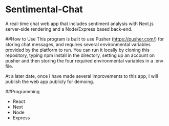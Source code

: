 # Sentimental-Chat
A real-time chat web app that includes sentiment analysis with Next.js server-side rendering and a Node/Express based back-end.

##How to Use
This program is built to use Pusher (https://pusher.com/) for storing chat messages, and requires several environmental variables provided by the platform to run. You can run it locally by cloning this repository, typing npm install in the directory, setting up an account on pusher and then storing the four required environmental variables in a .env file.

At a later date, once I have made several improvements to this app, I will publish the web app publicly for demoing.

##Programming
* React
* Next
* Node
* Express